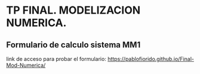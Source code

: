 # TP FINAL. MODELIZACION NUMERICA.
## Formulario de calculo sistema MM1
link de acceso para probar el formulario: https://pablofiorido.github.io/Final-Mod-Numerica/
